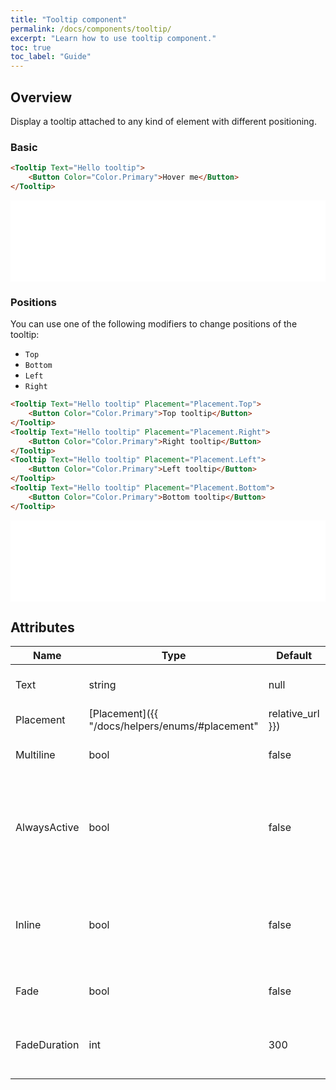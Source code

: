 ```yaml
---
title: "Tooltip component"
permalink: /docs/components/tooltip/
excerpt: "Learn how to use tooltip component."
toc: true
toc_label: "Guide"
---
```


## Overview

Display a tooltip attached to any kind of element with different positioning.

### Basic

```html
<Tooltip Text="Hello tooltip">
    <Button Color="Color.Primary">Hover me</Button>
</Tooltip>
```

<iframe class="frame" src="/examples/tooltip/basic/" frameborder="0" scrolling="no" style="width:100%;height:130px;"></iframe>

### Positions

You can use one of the following modifiers to change positions of the tooltip:

- `Top`
- `Bottom`
- `Left`
- `Right`

```html
<Tooltip Text="Hello tooltip" Placement="Placement.Top">
    <Button Color="Color.Primary">Top tooltip</Button>
</Tooltip>
<Tooltip Text="Hello tooltip" Placement="Placement.Right">
    <Button Color="Color.Primary">Right tooltip</Button>
</Tooltip>
<Tooltip Text="Hello tooltip" Placement="Placement.Left">
    <Button Color="Color.Primary">Left tooltip</Button>
</Tooltip>
<Tooltip Text="Hello tooltip" Placement="Placement.Bottom">
    <Button Color="Color.Primary">Bottom tooltip</Button>
</Tooltip>
```

<iframe class="frame" src="/examples/tooltip/positions/" frameborder="0" scrolling="no" style="width:100%;height:130px;"></iframe>

## Attributes

| Name              | Type                                                               | Default          | Description                                                               |
|-------------------|--------------------------------------------------------------------|------------------|---------------------------------------------------------------------------|
| Text              | string                                                             | null             | Content displayed in the tooltip.                                         |
| Placement         | [Placement]({{ "/docs/helpers/enums/#placement" | relative_url }}) | `Top`            | Position of the tooltip relative to it's component.                       |
| Multiline         | bool                                                               | false            | Force the multiline display.                                              |
| AlwaysActive      | bool                                                               | false            | Always show tooltip, instead of just when hovering over the element.      |
| Inline            | bool                                                               | false            | Force inline block instead of trying to detect the element block.         |
| Fade              | bool                                                               | false            | Controls the fade effect.                                                 |
| FadeDuration      | int                                                                | 300              | Duration in ms of the fade transition animation.                          |